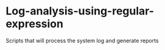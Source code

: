 # Log-analysis-using-regular-expression
Scripts that will process the system log and generate reports
